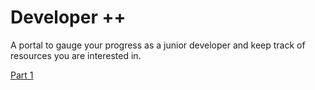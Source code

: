 # Developer ++

A portal to gauge your progress as a junior developer and keep track of resources you are interested in.

[Part 1](./part1.md)